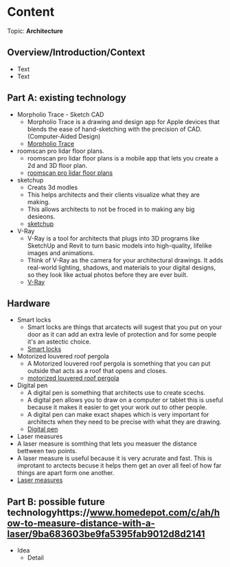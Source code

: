 # Content
Topic: **Architecture**

## Overview/Introduction/Context
* Text
* Text

## Part A: existing technology
* Morpholio Trace - Sketch CAD</br>
  * Morpholio Trace is a drawing and design app for Apple devices that blends the ease of hand-sketching with the precision of CAD.(Computer-Aided Design)</br>
  * <a href="https://www.morpholioapps.com/trace/">Morpholio Trace</a> </br>
* roomscan pro lidar floor plans.</br>
  * roomscan pro lidar floor plans is a mobile app that lets you create a 2d and 3D floor plan.</br>
  * <a href="https://www.locometric.com/lidar">roomscan pro lidar floor plans</a></br>
* sketchup</br>
  * Creats 3d modles</br>
  * This helps architects and their clients visualize what they are making.</br>
  * This allows architects to not be froced in to making any big desieons.</br>
  * <a href="https://sketchup.trimble.com/en?srsltid=AfmBOoovYa6w9m8WV4grQM5_UrxgoIfjvAr9T0Xz9Wg_WXnyaAI9S26O">sketchup</a></br>
* V-Ray
  * V-Ray is a tool for architects that plugs into 3D programs like SketchUp and Revit to turn basic models into high-quality, lifelike images and animations.
  * Think of V-Ray as the camera for your architectural drawings. It adds real-world lighting, shadows, and materials to your digital designs, so they look like actual photos before they are ever built.
  * <a href="https://vray.us/?srsltid=AfmBOopBi0mza8gwSFzDY44l3y0e8hxOqkK6tsoXqd5Q-10O3Rm84AKg">V-Ray</a></br>
## Hardware
* Smart locks
  * Smart locks are things that arcatects will sugest that you put on your door as it can add an extra levle of protection and for some people it's an astectic choice.
  * <a href="https://www.homedepot.com/b/Smart-Home-Smart-Devices-Smart-Home-Security-Smart-Locks/N-5yc1vZc7by">Smart locks</a></br>
* Motorized louvered roof pergola
  * A Motorized louvered roof pergola is something that you can put outside that acts as a roof that opens and closes.
  * <a href="https://pergolaroof.com/louvered">motorized louvered roof pergola </a></br>
* Digital pen
  * A digital pen is something that architects use to create scechs.
  * A digital pen allows you to draw on a computer or tablet this is useful because it makes it easier to get your work out to other people.
  * A digital pen can make exact shapes which is very important for architects when they need to be precise with what they are drawing.
  * <a href="https://www.xp-pen.com/blog/best-7-drawing-tablets-for-architects.html">Digital pen </a></br>
 * Laser measures
  * A laser measure is somthing that lets you measuer the distance bettween two points.
  * A laser measure is useful because it is very acrurate and fast. This is improtant to arctects becuse it helps them get an over all feel of how far things are apart form one another.
  * <a href="technologyhttps://www.homedepot.com/c/ah/how-to-measure-distance-with-a-laser/9ba683603be9fa5395fab9012d8d2141">Laser measures </a></br>
## Part B: possible future technologyhttps://www.homedepot.com/c/ah/how-to-measure-distance-with-a-laser/9ba683603be9fa5395fab9012d8d2141
* Idea
  * Detail
